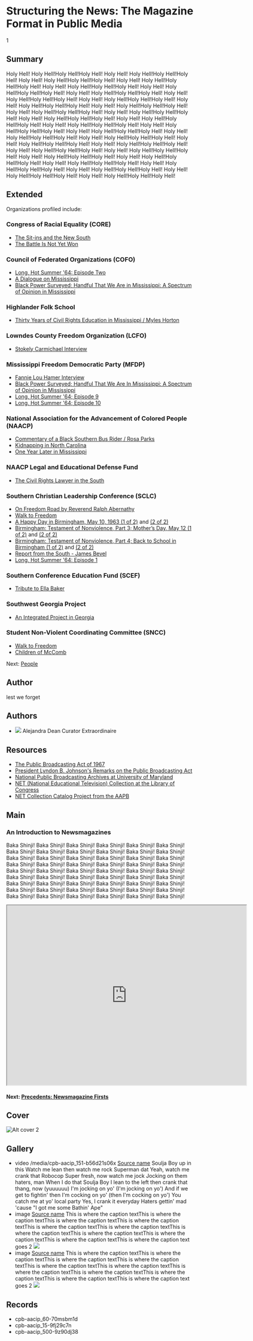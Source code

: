 # Structuring the News: The Magazine Format in Public Media

1

## Summary

Holy Hell! Holy Hell!Holy Hell!Holy Hell! Holy Hell! Holy Hell!Holy Hell!Holy Hell! Holy Hell! Holy Hell!Holy Hell!Holy Hell! Holy Hell! Holy Hell!Holy Hell!Holy Hell! Holy Hell! Holy Hell!Holy Hell!Holy Hell! Holy Hell! Holy Hell!Holy Hell!Holy Hell! Holy Hell! Holy Hell!Holy Hell!Holy Hell! Holy Hell! Holy Hell!Holy Hell!Holy Hell! Holy Hell! Holy Hell!Holy Hell!Holy Hell! Holy Hell! Holy Hell!Holy Hell!Holy Hell! Holy Hell! Holy Hell!Holy Hell!Holy Hell! Holy Hell! Holy Hell!Holy Hell!Holy Hell! Holy Hell! Holy Hell!Holy Hell!Holy Hell! Holy Hell! Holy Hell!Holy Hell!Holy Hell! Holy Hell! Holy Hell!Holy Hell!Holy Hell! Holy Hell! Holy Hell!Holy Hell!Holy Hell! Holy Hell! Holy Hell!Holy Hell!Holy Hell! Holy Hell! Holy Hell!Holy Hell!Holy Hell! Holy Hell! Holy Hell!Holy Hell!Holy Hell! Holy Hell! Holy Hell!Holy Hell!Holy Hell! Holy Hell! Holy Hell!Holy Hell!Holy Hell! Holy Hell! Holy Hell!Holy Hell!Holy Hell! Holy Hell! Holy Hell!Holy Hell!Holy Hell! Holy Hell! Holy Hell!Holy Hell!Holy Hell! Holy Hell! Holy Hell!Holy Hell!Holy Hell! Holy Hell! Holy Hell!Holy Hell!Holy Hell! Holy Hell! Holy Hell!Holy Hell!Holy Hell! Holy Hell! Holy Hell!Holy Hell!Holy Hell! Holy Hell! Holy Hell!Holy Hell!Holy Hell! Holy Hell! Holy Hell!Holy Hell!Holy Hell! Holy Hell! Holy Hell!Holy Hell!Holy Hell! 

## Extended

Organizations profiled include: 


### Congress of Racial Equality (CORE)

- [The Sit-ins and the New South](/catalog/cpb-aacip_28-br8mc8rr6z)
- [The Battle Is Not Yet Won](/catalog/cpb-aacip_28-2z12n4zs1w)

### Council of Federated Organizations (COFO)

- [Long, Hot Summer '64: Episode Two](/catalog/cpb-aacip_15-02c86fs0)
- [A Dialogue on Mississippi](/catalog/cpb-aacip_15-945qgb91)
- [Black Power Surveyed; Handful That We Are in Mississippi: A Spectrum of Opinion in Mississippi](/catalog/cpb-aacip_15-9cj87k60)

### Highlander Folk School

- [Thirty Years of Civil Rights Education in Mississippi / Myles Horton](/catalog/cpb-aacip_28-xp6tx35q0h)

### Lowndes County Freedom Organization (LCFO)

-  [Stokely Carmichael Interview](/catalog/cpb-aacip_28-zw18k75h85)

### Mississippi Freedom Democratic Party (MFDP)

- [Fannie Lou Hamer Interview](/catalog/cpb-aacip_28-bg2h70895r)
- [Black Power Surveyed; Handful That We Are In Mississippi: A Spectrum of Opinion in Mississippi](/catalog/cpb-aacip_15-9cj87k60)
- [Long, Hot Summer '64; Episode 9](/catalog/cpb-aacip_15-12m646qz)
- [Long, Hot Summer '64; Episode 10](/catalog/cpb-aacip_15-87brvgm3)

### National Association for the Advancement of Colored People (NAACP)

- [Commentary of a Black Southern Bus Rider / Rosa Parks](/catalog/cpb-aacip_28-kw57d2qp45)
- [Kidnapping in North Carolina](/catalog/cpb-aacip_28-h707w67k6x)
- [One Year Later in Mississippi](/catalog/cpb-aacip_15-88qc028z)

### NAACP Legal and Educational Defense Fund

- [The Civil Rights Lawyer in the South](/catalog/cpb-aacip_28-1g0ht2gg9n)

### Southern Christian Leadership Conference (SCLC) 

- [On Freedom Road by Reverend Ralph Abernathy](/catalog/cpb-aacip_28-cz3222rk4w)
- [Walk to Freedom](/catalog/cpb-aacip_28-m61bk17469)
- [A Happy Day in Birmingham, May 10, 1963 (1 of 2)](/catalog/cpb-aacip_500-r785p02p) and [(2 of 2)](/catalog/cpb-aacip_500-m9023j32)
- [Birmingham: Testament of Nonviolence, Part 3; Mother’s Day, May 12 (1 of 2)](/catalog/cpb-aacip_500-ff3m1j0m) and [(2 of 2)](/catalog/cpb-aacip_500-cj87n27n)
- [Birmingham: Testament of Nonviolence, Part 4; Back to School in Birmingham (1 of 2)](/catalog/cpb-aacip_500-jq0svz1h) and [(2 of 2)](/catalog/cpb-aacip_500-z60c1503)
- [Report from the South - James Bevel](/catalog/cpb-aacip_28-j09w08ws94)
- [Long, Hot Summer '64: Episode 1](/catalog/cpb-aacip_15-50tqk2fw)

### Southern Conference Education Fund (SCEF)

- [Tribute to Ella Baker](/catalog/cpb-aacip_28-125q814w5v)

### Southwest Georgia Project

- [An Integrated Project in Georgia](/catalog/cpb-aacip_28-mk6542jr2r)

### Student Non-Violent Coordinating Committee (SNCC)

- [Walk to Freedom](/catalog/cpb-aacip_28-m61bk17469)
- [Children of McComb](/catalog/cpb-aacip_28-sj19k46b34)

Next: [People](/exhibits/civil-rights/people)


## Author
lest we forget

## Authors

- <img class="img-circle pull-left" src="https://s3.amazonaws.com/americanarchive.org/staff/adeanheadshot.jpg"/>
  <a class="name">Alejandra Dean</a>
  <a class="title">Curator Extraordinaire</a>

## Resources

- [The Public Broadcasting Act of 1967](http://www.cpb.org/aboutpb/act)
- [President Lyndon B. Johnson's Remarks on the Public Broadcasting Act](http://www.cpb.org/aboutpb/act/remarks)
- [National Public Broadcasting Archives at University of Maryland](http://www.lib.umd.edu/special/collections/massmedia/publicandeducationalbroadcasting)
- [NET (National Educational Television) Collection at the Library of Congress](http://www.loc.gov/rr/mopic/tvcoll.html#tele)
- [NET Collection Catalog Project from the AAPB](http://americanarchive.org/about-the-american-archive/projects/net-catalog)

## Main

### An Introduction to Newsmagazines

Baka Shinji! Baka Shinji! Baka Shinji! Baka Shinji! Baka Shinji! Baka Shinji! Baka Shinji! Baka Shinji! Baka Shinji! Baka Shinji! Baka Shinji! Baka Shinji! Baka Shinji! Baka Shinji! Baka Shinji! Baka Shinji! Baka Shinji! Baka Shinji! Baka Shinji! Baka Shinji! Baka Shinji! Baka Shinji! Baka Shinji! Baka Shinji! Baka Shinji! Baka Shinji! Baka Shinji! Baka Shinji! Baka Shinji! Baka Shinji! Baka Shinji! Baka Shinji! Baka Shinji! Baka Shinji! Baka Shinji! Baka Shinji! Baka Shinji! Baka Shinji! Baka Shinji! Baka Shinji! Baka Shinji! Baka Shinji! Baka Shinji! Baka Shinji! Baka Shinji! Baka Shinji! Baka Shinji! Baka Shinji! Baka Shinji! Baka Shinji! Baka Shinji! Baka Shinji! Baka Shinji! Baka Shinji! 

<iframe src="https://www.google.com/maps/d/embed?mid=1NJ7ZWitSg9maX_ootO-zmTf2Pq8&hl=en" width="640" height="480"></iframe>

#### Next: [Precedents: Newsmagazine Firsts](/exhibits/newsmagazines/precedents)

## Cover
  <img title="cover title 2" alt="Alt cover 2" src="https://s3.amazonaws.com/americanarchive.org/exhibits/AAPB_Exhibit_Newsmagazines_image5.jpg">

## Gallery

- <a class="type">video</a>
  <a class="media-url">/media/cpb-aacip_151-b56d21s06x</a>
  <a class="record-link" href="http://www.cpb.org/link1">Source name</a>
  <a class="caption-text">Soulja Boy up in this Watch me lean then watch me rock Superman dat Yeah, watch me crank that Robocop Super fresh, now watch me jock Jocking on them haters, man When I do that Soulja Boy I lean to the left then crank that thang, now (yuuuuuu) I'm jocking on yo' (I'm jocking on yo') And if we get to fightin' then I'm cocking on yo' (then I'm cocking on yo') You catch me at yo' local party Yes, I crank it everyday Haters gettin' mad 'cause "I got me some Bathin' Ape"</a>
- <a class="type">image</a>
  <a class="record-link" href="http://www.cpb.org/link1">Source name</a>
  <a class="caption-text">This is where the caption textThis is where the caption textThis is where the caption textThis is where the caption textThis is where the caption textThis is where the caption textThis is where the caption textThis is where the caption textThis is where the caption textThis is where the caption textThis is where the caption text goes 2</a>
  <img src="https://s3.amazonaws.com/americanarchive.org/exhibits/AAPB_Exhibit_Newsmagazines_image2.jpg">
- <a class="type">image</a>
  <a class="record-link" href="http://www.cpb.org/link1">Source name</a>
  <a class="caption-text">This is where the caption textThis is where the caption textThis is where the caption textThis is where the caption textThis is where the caption textThis is where the caption textThis is where the caption textThis is where the caption textThis is where the caption textThis is where the caption textThis is where the caption text goes 2</a>
  <img src="https://s3.amazonaws.com/americanarchive.org/exhibits/AAPB_Exhibit_Newsmagazines_image2.jpg">
    
## Records

- cpb-aacip_60-70msbm1d
- cpb-aacip_15-9fj29c7n
- cpb-aacip_500-9z90dj38
